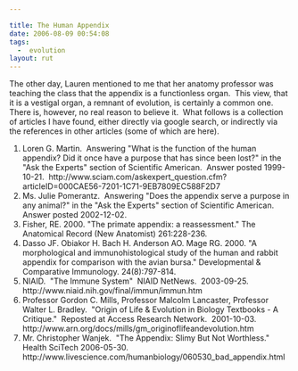 ```yaml
---

title: The Human Appendix
date: 2006-08-09 00:54:08
tags:
  -  evolution
layout: rut
---
```


The other day, Lauren mentioned to me that her anatomy professor was teaching the class that the appendix is a functionless organ.&nbsp; This view, that it is a vestigal organ, a remnant of evolution, is certainly a common one.&nbsp; There is, however, no real reason to believe it.&nbsp; What follows is a collection of articles I have found, either directly via google search, or indirectly via the references in other articles (some of which are here).

<ol><li>Loren G. Martin.&nbsp; Answering "What is the function of the human appendix? Did it once have a purpose that has since been lost?" in the "Ask the Experts" section of Scientific American.&nbsp; Answer posted 1999-10-21.&nbsp; http://www.sciam.com/askexpert_question.cfm?articleID=000CAE56-7201-1C71-9EB7809EC588F2D7</li><li>Ms. Julie Pomerantz.&nbsp; Answering "Does the appendix serve a purpose in any animal?" in the "Ask the Experts" section of Scientific American.&nbsp; Answer posted 2002-12-02.</li><li>Fisher, RE. 2000. "The primate appendix: a reassessment." The Anatomical Record (New Anatomist) 261:228-236.</li><li>Dasso JF. Obiakor H. Bach H. Anderson AO. Mage RG. 2000. "A morphological and immunohistological study of the human and rabbit appendix for comparison with the avian bursa." Developmental &amp; Comparative Immunology. 24(8):797-814.</li><li>NIAID.&nbsp; "The Immune System"&nbsp; NIAID NetNews.&nbsp; 2003-09-25.&nbsp; http://www.niaid.nih.gov/final/immun/immun.htm</li><li>Professor Gordon C. Mills, Professor Malcolm Lancaster, Professor Walter L. Bradley.&nbsp; "Origin of Life &amp; Evolution in Biology Textbooks - A Critique."&nbsp; Reposted at Access Research Network.&nbsp; 2001-10-03.&nbsp; http://www.arn.org/docs/mills/gm_originoflifeandevolution.htm</li><li>Mr. Christopher Wanjek.&nbsp; "The Appendix: Slimy But Not Worthless."&nbsp; Health SciTech 2006-05-30.&nbsp; http://www.livescience.com/humanbiology/060530_bad_appendix.html</li></ol>

